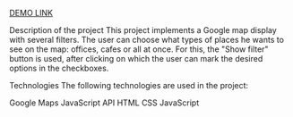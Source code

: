 [DEMO LINK](https://remarkable-meringue-d99375.netlify.app/)

Description of the project
This project implements a Google map display with several filters. The user can choose what types of places he wants to see on the map: offices, cafes or all at once. For this, the "Show filter" button is used, after clicking on which the user can mark the desired options in the checkboxes.

Technologies
The following technologies are used in the project:

Google Maps JavaScript API
HTML
CSS
JavaScript
